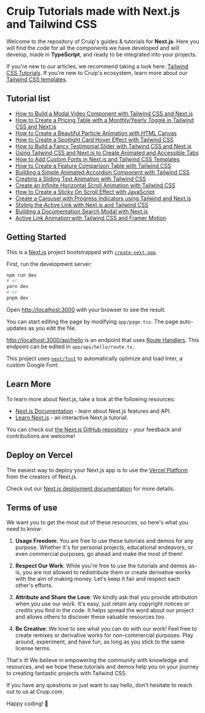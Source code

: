 # Cruip Tutorials made with Next.js and Tailwind CSS

Welcome to the repository of Cruip's guides & tutorials for **Next.js**. Here you will find the code for all the components we have developed and will develop, made in **TypeScript**, and ready to be integrated into your projects.

If you're new to our articles, we recommend taking a look here: [Tailwind CSS Tutorials](https://cruip.com/tutorials/). If you're new to Cruip's ecosystem, learn more about our [Tailwind CSS templates](https://cruip.com/).

## Tutorial list

- [How to Build a Modal Video Component with Tailwind CSS and Next.js](https://cruip.com/how-to-build-a-modal-video-component-with-tailwind-css-and-next-js/)
- [How to Create a Pricing Table with a Monthly/Yearly Toggle in Tailwind CSS and Next.js](https://cruip.com/how-to-create-a-pricing-table-with-a-monthly-yearly-toggle-in-tailwind-css-and-next-js/)
- [How to Create a Beautiful Particle Animation with HTML Canvas](https://cruip.com/how-to-create-a-beautiful-particle-animation-with-html-canvas/)
- [How to Create a Spotlight Card Hover Effect with Tailwind CSS](https://cruip.com/how-to-create-a-spotlight-card-hover-effect-with-tailwind-css/)
- [How to Build a Fancy Testimonial Slider with Tailwind CSS and Next.js](https://cruip.com/how-to-build-a-fancy-testimonial-slider-with-tailwind-css-and-next-js/)
- [Using Tailwind CSS and Next.js to Create Animated and Accessible Tabs](https://cruip.com/using-tailwind-css-and-next-js-to-create-animated-and-accessible-tabs/)
- [How to Add Custom Fonts in Next.js and Tailwind CSS Templates](https://cruip.com/how-to-add-custom-fonts-in-next-js-and-tailwind-css-templates/)
- [How to Create a Feature Comparison Table with Tailwind CSS](https://cruip.com/how-to-create-a-feature-comparison-table-with-tailwind-css/)
- [Building a Simple Animated Accordion Component with Tailwind CSS](https://cruip.com/building-a-simple-animated-accordion-component-with-tailwind-css/)
- [Creating a Sliding Text Animation with Tailwind CSS](https://cruip.com/creating-a-sliding-text-animation-with-tailwind-css/)
- [Create an Infinite Horizontal Scroll Animation with Tailwind CSS](https://cruip.com/create-an-infinite-horizontal-scroll-animation-with-tailwind-css/)
- [How to Create a Sticky On Scroll Effect with JavaScript](https://cruip.com/how-to-create-a-sticky-on-scroll-effect-with-javascript/)
- [Create a Carousel with Progress Indicators using Tailwind and Next.js](https://cruip.com/create-a-carousel-with-progress-indicators-using-tailwind-and-nextjs/)
- [Styling the Active Link with Next.js and Tailwind CSS ](https://cruip.com/styling-the-active-link-with-nextjs-and-tailwind-css/)
- [Building a Documentation Search Modal with Next.js](https://cruip.com/building-a-documentation-search-modal-with-nextjs/)
- [Active Link Animation with Tailwind CSS and Framer Motion](https://cruip.com/active-link-animation-with-tailwind-css-and-framer-motion/)

## Getting Started

This is a [Next.js](https://nextjs.org/) project bootstrapped with [`create-next-app`](https://github.com/vercel/next.js/tree/canary/packages/create-next-app).

First, run the development server:

```bash
npm run dev
# or
yarn dev
# or
pnpm dev
```

Open [http://localhost:3000](http://localhost:3000) with your browser to see the result.

You can start editing the page by modifying `app/page.tsx`. The page auto-updates as you edit the file.

[http://localhost:3000/api/hello](http://localhost:3000/api/hello) is an endpoint that uses [Route Handlers](https://beta.nextjs.org/docs/routing/route-handlers). This endpoint can be edited in `app/api/hello/route.ts`.

This project uses [`next/font`](https://nextjs.org/docs/basic-features/font-optimization) to automatically optimize and load Inter, a custom Google Font.

## Learn More

To learn more about Next.js, take a look at the following resources:

- [Next.js Documentation](https://nextjs.org/docs) - learn about Next.js features and API.
- [Learn Next.js](https://nextjs.org/learn) - an interactive Next.js tutorial.

You can check out [the Next.js GitHub repository](https://github.com/vercel/next.js/) - your feedback and contributions are welcome!

## Deploy on Vercel

The easiest way to deploy your Next.js app is to use the [Vercel Platform](https://vercel.com/new?utm_medium=default-template&filter=next.js&utm_source=create-next-app&utm_campaign=create-next-app-readme) from the creators of Next.js.

Check out our [Next.js deployment documentation](https://nextjs.org/docs/deployment) for more details.

## Terms of use

We want you to get the most out of these resources, so here's what you need to know:

1. **Usage Freedom**: You are free to use these tutorials and demos for any purpose. Whether it's for personal projects, educational endeavors, or even commercial purposes, go ahead and make the most of them!

2. **Respect Our Work**: While you're free to use the tutorials and demos as-is, you are not allowed to redistribute them or create derivative works with the aim of making money. Let's keep it fair and respect each other's efforts.

3. **Attribute and Share the Love**: We kindly ask that you provide attribution when you use our work. It's easy, just retain any copyright notices or credits you find in the code. It helps spread the word about our project and allows others to discover these valuable resources too.

4. **Be Creative**: We love to see what you can do with our work! Feel free to create remixes or derivative works for non-commercial purposes. Play around, experiment, and have fun, as long as you stick to the same license terms.

That's it! We believe in empowering the community with knowledge and resources, and we hope these tutorials and demos help you on your journey to creating fantastic projects with Tailwind CSS.

If you have any questions or just want to say hello, don't hesitate to reach out to us at Cruip.com.

Happy coding! 🚀